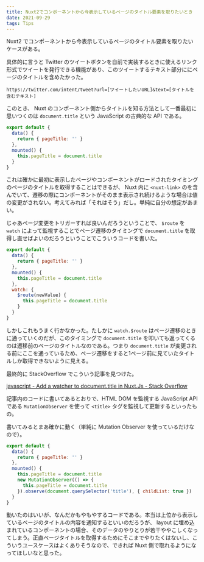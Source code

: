 ```yaml
---
title: Nuxt2でコンポーネントから今表示しているページのタイトル要素を取りたいとき
date: 2021-09-29
tags: Tips
---
```


Nuxt2 でコンポーネントから今表示しているページのタイトル要素を取りたいケースがある。

具体的に言うと Twitter のツイートボタンを自前で実装するときに使えるリンク形式でツイートを発行できる機能があり、このツイートするテキスト部分ににページのタイトルを含めたかった。

```text
https://twitter.com/intent/tweet?url=[ツイートしたいURL]&text=[タイトルを含むテキスト]
```

このとき、 Nuxt のコンポーネント側からタイトルを知る方法として一番最初に思いつくのは `document.title` という JavaScript の古典的な API である。

```javascript
export default {
  data() {
    return { pageTitle: '' }
  },
  mounted() {
    this.pageTitle = document.title
  }
}
```

これは確かに最初に表示したページやコンポーネントがロードされたタイミングのページのタイトルを取得することはできるが、 Nuxt 内に `<nuxt-link>` のを含んでいて、遷移の際にコンポーネントがそのまま表示され続けるような場合は値の変更がされない。考えてみれば「それはそう」だし。単純に自分の想定があまい。

じゃあページ変更をトリガーすれば良いんだろうということで、 `$route` を `watch` によって監視することでページ遷移のタイミングで `document.title` を取得し直せばよいのだろうということでこういうコードを書いた。

```javascript
export default {
  data() {
    return { pageTitle: '' }
  },
  mounted() {
    this.pageTitle = document.title
  },
  watch: {
    $route(newValue) {
      this.pageTitle = document.title
    }
  }
}
```

しかしこれもうまく行かなかった。たしかに `watch.$route` はページ遷移のときに通っていくのだが、このタイミングで `document.title` を叩いても返ってくるのは遷移前のページのタイトルなのである。つまり `document.title` が変更される前にここを通っているため、ページ遷移をすると1ページ前に見ていたタイトルしか取得できないように見える。

最終的に StackOverflow でこういう記事を見つけた。

[javascript - Add a watcher to document.title in Nuxt.Js - Stack Overflow](https://stackoverflow.com/questions/57287500/add-a-watcher-to-document-title-in-nuxt-js)

記事内のコードに書いてあるとおりで、HTML DOM を監視する JavaScript API である `MutationObserver` を使って `<title>` タグを監視して更新するといったもの。

書いてみるとまあ確かに動く（単純に Mutation Observer を使っているだけなので）。


```javascript
export default {
  data() {
    return { pageTitle: '' }
  },
  mounted() {
    this.pageTitle = document.title
    new MutationObserver(() => {
      this.pageTitle = document.title
    }).observe(document.querySelector('title'), { childList: true })
  }
}
```

動いたのはいいが、なんだかもやもやするコードである。本当は上位から表示しているページのタイトルの内容を通知するといいのだろうが、 layout に埋め込まれているコンポーネントの場合、そのデータのやりとりが若干ややこしくなってしまう。正直ページタイトルを取得するためにそこまでやりたくはないし、こういうユースケースはよくありそうなので、できれば Nuxt 側で取れるようになってほしいなと思った。
